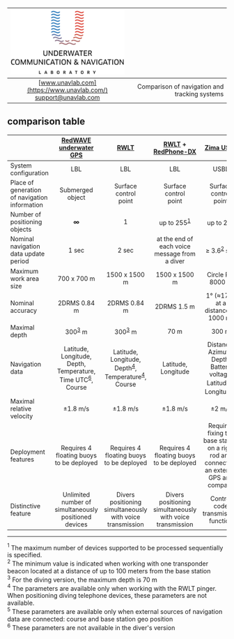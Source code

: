 <div style="page-break-after: always;"></div>

| ![logo](/documentation/sm_logo.png) | |
| :---: | ---: |
| [www.unavlab.com](https://www.unavlab.com/) <br/> [support@unavlab.com](mailto:support@unavlab.com) | Comparison of navigation and tracking systems |

<div style="page-break-after: always;"></div>

## comparison table

|  | [RedWAVE underwater GPS](/documentation/EN/RedWAVE/RedWAVE_DataBrief_en.md) | [RWLT](/documentation/EN/RWLT/RWLT_DataBrief_en.md) | [RWLT](/documentation/EN/RWLT/RWLT_DataBrief_en.md) + <br/> [RedPhone-DX](/documentation/EN/RedPhone/RedPhone_DX_Specification_en.md) | [Zima USBL](/documentation/EN/Zima/Zima_DataBrief_en.md) | [WAYU](/documentation/EN/WAYU/WAYU_DataBrief_en.md) | [uWAVE USBL](/documentation/EN/uWAVE/uWAVE_USBL_Modem_Specification_en.md) |
| :--- | :---: | :---: | :---: | :---: | :---: | :---: |
| System configuration | LBL | LBL | LBL | USBL | LBL | USBL |
| Place of generation of navigation information | Submerged <br/> object | Surface <br/> control <br/> point | Surface <br/> control <br/> point | Surface <br/> control <br/> point | Surface <br/> control <br/> point | Surface <br/> control <br/> point |
| Number of positioning objects | **∞** | 1 | up to 255<sup>[1](#footnote1)</sup> | up to 23<sup>[1](#footnote1)</sup> | 1 | up to 20<sup>[1](#footnote1)</sup> |
| Nominal navigation data update period | 1 sec | 2 sec | at the end of each voice message from a diver | ≥ 3.6<sup>[2](#footnote2)</sup> sec | 2 sec | ≥ 3.6<sup>[2](#footnote2)</sup> sec |
| Maximum work area size | 700 х 700 m  | 1500 x 1500 m | 1500 x 1500 m | Circle R = 8000 m | 300 x 300 m  | Circle R = 1000 m |
| Nominal accuracy | 2DRMS 0.84 m | 2DRMS 0.84 m | 2DRMS 1.5 m | 1° (≈17 m at a distance of 1000 m) | 2DRMS 2 m | 2° (≈35 m at a distance of 1000 m) |
| Maximal depth | 300<sup>[3](#footnote3)</sup> m | 300<sup>[3](#footnote3)</sup> m | 70 m | 300 m | 100 m | 300 m |
| Navigation data | Latitude, <br/> Longitude, <br/> Depth, <br/> Temperature, <br/> Time UTC<sup>[6](#footnote6)</sup>, <br/> Course | Latitude, <br/> Longitude, <br/> Depth<sup>[4](#footnote4)</sup>, <br/> Temperature<sup>[4](#footnote4)</sup>, <br/> Course | Latitude, <br/> Longitude | Distance, <br/> Azimuth, <br/> Depth, <br/> Battery voltage, <br/> Latitude<sup>[5](#footnote5)</sup>, <br/> Longitude<sup>[5](#footnote5)</sup> | Latitude, <br/> Longitude, <br/> Course | Distance, <br/> Azimuth, <br/> Depth, <br/> Battery voltage, <br/> Latitude<sup>[4](#footnote5)</sup>, <br/> Longitude<sup>[5](#footnote4)</sup> | 
| Maximal relative velocity | ±1.8 m/s | ±1.8 m/s | ±1.8 m/s | ±2 m/s | ±1 m/s | ±1 m/s |
| Deployment features | Requires 4 floating buoys to be deployed | Requires 4 floating buoys to be deployed | Requires 4 floating buoys to be deployed | Requires fixing the base station on a rigid rod and connecting an external GPS and compass | Requires 4 floating buoys to be deployed | Requires fixing the base station on a rigid rod and connecting an external GPS and compass |
| Distinctive feature | Unlimited number of simultaneously positioned devices | Divers positioning simultaneously with voice transmission | Divers positioning simultaneously with voice transmission | Control code transmission function | The most affordable solution for amateurs | Two-way data transmission |

<div style="page-break-after: always;"></div>

________________
<a name="footnote1"><sup>1</sup></a> The maximum number of devices supported to be processed sequentially is specified.  
<a name="footnote2"><sup>2</sup></a> The minimum value is indicated when working with one transponder beacon located at a distance of up to 100 meters from the base station  
<a name="footnote3"><sup>3</sup></a> For the diving version, the maximum depth is 70 m  
<a name="footnote4"><sup>4</sup></a> The parameters are available only when working with the RWLT pinger. When positioning diving telephone devices, these parameters are not available.  
<a name="footnote5"><sup>5</sup></a> These parameters are available only when external sources of navigation data are connected: course and base station geo position  
<a name="footnote6"><sup>6</sup></a> These parameters are not available in the diver's version
  
<div style="page-break-after: always;"></div>
